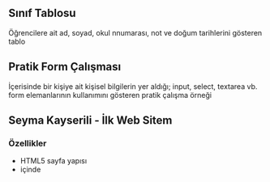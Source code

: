 <h2>Sınıf Tablosu</h2>
<p>Öğrencilere ait ad, soyad, okul nnumarası, not ve doğum tarihlerini gösteren tablo</p>
<h2>Pratik Form Çalışması</h2>
<p>İçerisinde bir kişiye ait kişisel bilgilerin yer aldığı; input, select, textarea vb. form elemanlarının kullanımını gösteren pratik çalışma örneği</p>
<h2>Seyma Kayserili - İlk Web Sitem</h2>
<h3>Özellikler</h3>
<ul>
<li>HTML5 sayfa yapısı</li>
<li><head> içinde <title> ve <meta charset="UTF-8"></li>
<li>Ana başlık "h1" - Şeyma KAYSERİLİ</li>
<li>Alt başlıklar "h2" - Özgeçmiş, Eğitim, İş Deneyimi, Yetenekler, İletişim, </li>
<li>Her bölümde açıklayıcı paragraflar </li>
<li>listeler "ol" ve bir sırasız liste "ul" </li>
<li>Temel yapıda "style" etiketinde css tanımla</li>
</ul>
<h2>Seyma Kayserili - Blog Sayfam</h2>
  <p>Hobilerimi anlattığım kısa bir blog safası hazırladım, uzun ve karmaşık olmaması için metinleri kısa tuttum.</p>
  <h3>Özellikler</h3>
<ul>

  <li>HTML5 sayfa yapısında "head" etiketi</li>
  <li>"section", "main", "nav", "footer" semantik etiketler tanımlı</li>
  <li>Paragraf yapısında "h1", "h2", "h3" etiketleri</li>
  <li>Header menu için "ul" sırasız listesi ve "li" liste öğesi</li>
  <li>Temel yapıda "style" etiketinde css tanımlamaları</li>
  <li>Kullanılan görseller img klasörüne yüklendi.</li>  
</ul>
<h2>Seyma Kayserili - Kurumsal Sitem</h2>
<ul>

  <li>HTML5 sayfa yapısında "head" etiketi</li>
  <li>"section", "main", "nav", "footer" semantik etiketler tanımlı</li>
  <li>Paragraf yapısında "h1", "h2", "h3" etiketleri</li>
  <li>Header menu için "ul" sırasız listesi ve "li" liste öğesi</li>
  <li>Temel yapıda "style" etiketinde css tanımlamaları</li>
  <li>Kullanılan görseller img klasörüne yüklendi.</li>  
  <li>hakkinda.html, index.html, servisler.html ve iletisim.html olmak üzere 4 html yapısı</li>
  <li>iletisim.html de basit bir iletişim formu</li>
</ul>


